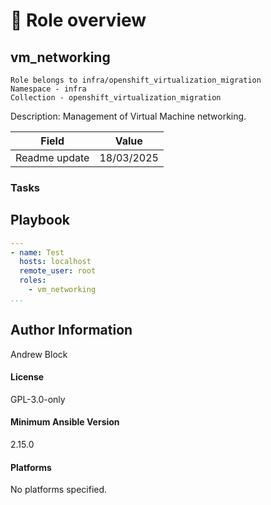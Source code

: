 <!-- STATIC CONTENT START
Use this section for adding additional content to the README
This will not be overwritten by Docsible -->
# 📃 Role overview


<!-- STATIC CONTENT END -->
<!-- Everything below will be overwritten by Docsible -->
<!-- DOCSIBLE START -->
## vm_networking

```
Role belongs to infra/openshift_virtualization_migration
Namespace - infra
Collection - openshift_virtualization_migration
```

Description: Management of Virtual Machine networking.

| Field                | Value           |
|--------------------- |-----------------|
| Readme update        | 18/03/2025 |












### Tasks





## Playbook

```yml
---
- name: Test
  hosts: localhost
  remote_user: root
  roles:
    - vm_networking
...

```


## Author Information
Andrew Block

#### License

GPL-3.0-only

#### Minimum Ansible Version

2.15.0

#### Platforms

No platforms specified.
<!-- DOCSIBLE END -->